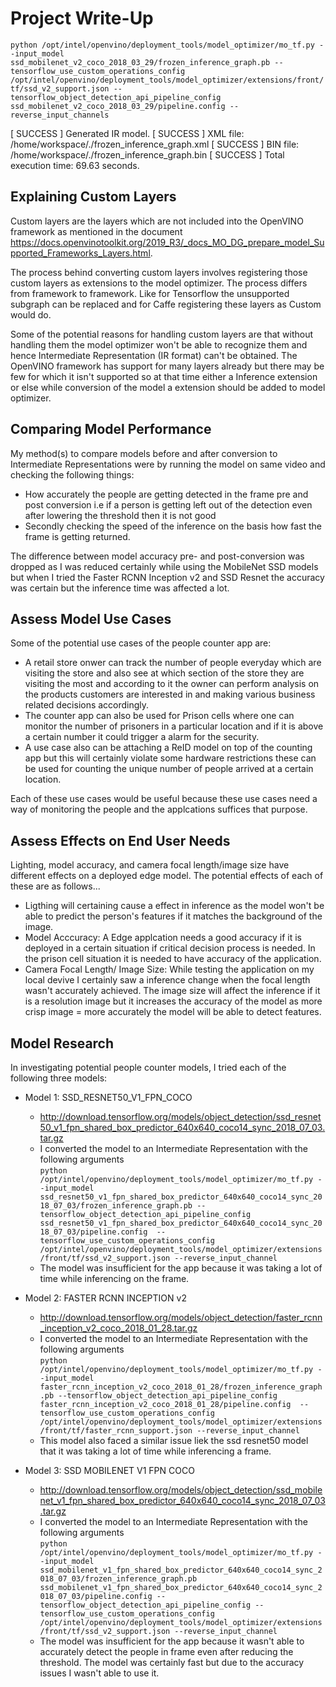# Project Write-Up
```python /opt/intel/openvino/deployment_tools/model_optimizer/mo_tf.py --input_model ssd_mobilenet_v2_coco_2018_03_29/frozen_inference_graph.pb --tensorflow_use_custom_operations_config /opt/intel/openvino/deployment_tools/model_optimizer/extensions/front/tf/ssd_v2_support.json --tensorflow_object_detection_api_pipeline_config ssd_mobilenet_v2_coco_2018_03_29/pipeline.config --reverse_input_channels```

[ SUCCESS ] Generated IR model.
[ SUCCESS ] XML file: /home/workspace/./frozen_inference_graph.xml
[ SUCCESS ] BIN file: /home/workspace/./frozen_inference_graph.bin
[ SUCCESS ] Total execution time: 69.63 seconds. 

## Explaining Custom Layers

Custom layers are the layers which are not included into the OpenVINO framework as mentioned in the document https://docs.openvinotoolkit.org/2019_R3/_docs_MO_DG_prepare_model_Supported_Frameworks_Layers.html.

The process behind converting custom layers involves registering those custom layers as extensions to the model optimizer. The process differs from framework to framework. Like for Tensorflow the unsupported subgraph can be replaced and for Caffe registering these layers as Custom would do.

Some of the potential reasons for handling custom layers are that without handling them the model optimizer won't be able to recognize them and hence Intermediate Representation (IR format) can't be obtained. The OpenVINO framework has support for many layers already but there may be few for which it isn't supported so at that time either a Inference extension or else while conversion of the model a extension should be added to model optimizer.

## Comparing Model Performance

My method(s) to compare models before and after conversion to Intermediate Representations
were by running the model on same video and checking the following things:

  - How accurately the people are getting detected in the frame pre and post conversion i.e if a person is getting left out of the detection even after lowering the threshold then it is not good
  - Secondly checking the speed of the inference on the basis how fast the frame is getting returned.

The difference between model accuracy pre- and post-conversion was dropped as I was reduced certainly while using the MobileNet SSD models but when I tried the Faster RCNN Inception v2 and SSD Resnet the accuracy was certain but the inference time was affected a lot.

## Assess Model Use Cases

Some of the potential use cases of the people counter app are:

- A retail store onwer can track the number of people everyday which are visiting the store and also see at which section of the store they are visiting the most and according to it the owner can perform analysis on the products customers are interested in and making various business related decisions accordingly.
- The counter app can also be used for Prison cells where one can monitor the number of prisoners in a particular location and if it is above a certain number it could trigger a alarm for the security.
- A use case also can be attaching a ReID model on top of the counting app but this will certainly violate some hardware restrictions these can be used for counting the unique number of people arrived at a certain location.

Each of these use cases would be useful because these use cases need a way of monitoring the people and the applcations suffices that purpose.

## Assess Effects on End User Needs

Lighting, model accuracy, and camera focal length/image size have different effects on a
deployed edge model. The potential effects of each of these are as follows...

- Ligthing will certaining cause a effect in inference as the model won't be able to predict the person's features if it matches the background of the image.
- Model Acccuracy: A Edge applcation needs a good accuracy if it is deployed in a certain situation if critical decision process is needed. In the prison cell situation it is needed to have accuracy of the application.
- Camera Focal Length/ Image Size: While testing the application on my local devive I certainly saw a inference change when the focal length wasn't accurately achieved. The image size will affect the inference if it is a resolution image but it increases the accuracy of the model as more crisp image = more accurately the model will be able to detect features.
  
## Model Research

In investigating potential people counter models, I tried each of the following three models:

- Model 1: SSD_RESNET50_V1_FPN_COCO
  - http://download.tensorflow.org/models/object_detection/ssd_resnet50_v1_fpn_shared_box_predictor_640x640_coco14_sync_2018_07_03.tar.gz
  - I converted the model to an Intermediate Representation with the following arguments </br>
  ```python /opt/intel/openvino/deployment_tools/model_optimizer/mo_tf.py --input_model ssd_resnet50_v1_fpn_shared_box_predictor_640x640_coco14_sync_2018_07_03/frozen_inference_graph.pb --tensorflow_object_detection_api_pipeline_config ssd_resnet50_v1_fpn_shared_box_predictor_640x640_coco14_sync_2018_07_03/pipeline.config  --tensorflow_use_custom_operations_config /opt/intel/openvino/deployment_tools/model_optimizer/extensions/front/tf/ssd_v2_support.json --reverse_input_channel```
  - The model was insufficient for the app because it was taking a lot of time while inferencing on the frame.

  
- Model 2: FASTER RCNN INCEPTION v2
  - http://download.tensorflow.org/models/object_detection/faster_rcnn_inception_v2_coco_2018_01_28.tar.gz
  - I converted the model to an Intermediate Representation with the following arguments</br>
  ```python /opt/intel/openvino/deployment_tools/model_optimizer/mo_tf.py --input_model faster_rcnn_inception_v2_coco_2018_01_28/frozen_inference_graph.pb --tensorflow_object_detection_api_pipeline_config faster_rcnn_inception_v2_coco_2018_01_28/pipeline.config  --tensorflow_use_custom_operations_config /opt/intel/openvino/deployment_tools/model_optimizer/extensions/front/tf/faster_rcnn_support.json --reverse_input_channel```
  - This model also faced a similar issue liek the ssd resnet50 model that it was taking a lot of time while inferencing a frame.


- Model 3: SSD MOBILENET V1 FPN COCO
  - http://download.tensorflow.org/models/object_detection/ssd_mobilenet_v1_fpn_shared_box_predictor_640x640_coco14_sync_2018_07_03.tar.gz
  - I converted the model to an Intermediate Representation with the following arguments </br>
   ```python /opt/intel/openvino/deployment_tools/model_optimizer/mo_tf.py --input_model ssd_mobilenet_v1_fpn_shared_box_predictor_640x640_coco14_sync_2018_07_03/frozen_inference_graph.pb ssd_mobilenet_v1_fpn_shared_box_predictor_640x640_coco14_sync_2018_07_03/pipeline.config --tensorflow_object_detection_api_pipeline_config --tensorflow_use_custom_operations_config /opt/intel/openvino/deployment_tools/model_optimizer/extensions/front/tf/ssd_v2_support.json --reverse_input_channel```
  - The model was insufficient for the app because it wasn't able to accurately detect the people in frame even after reducing the threshold. The model was certainly fast but due to the accuracy issues I wasn't able to use it.
 
